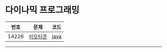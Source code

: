 # 다이나믹 프로그래밍

| 번호 | 문제 | 코드 |
|:---:|:---:|:---|
| 14226 | [이모티콘](https://www.acmicpc.net/problem/14226) | [java](https://github.com/hwlee9505/Algorithm/blob/master/boj/14226.java) |

---


